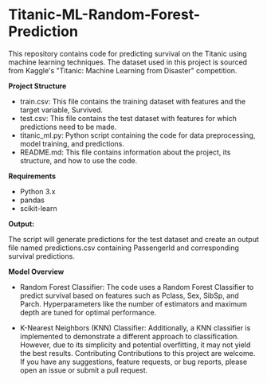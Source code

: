 # Titanic-ML-Random-Forest-Prediction

This repository contains code for predicting survival on the Titanic using machine learning techniques. The dataset used in this project is sourced from Kaggle's "Titanic: Machine Learning from Disaster" competition.


**Project Structure**
- train.csv: This file contains the training dataset with features and the target variable, Survived.
- test.csv: This file contains the test dataset with features for which predictions need to be made.
- titanic_ml.py: Python script containing the code for data preprocessing, model training, and predictions.
- README.md: This file contains information about the project, its structure, and how to use the code.


**Requirements**
- Python 3.x
- pandas
- scikit-learn


**Output:**

The script will generate predictions for the test dataset and create an output file named predictions.csv containing PassengerId and corresponding survival predictions.


**Model Overview**

- Random Forest Classifier: The code uses a Random Forest Classifier to predict survival based on features such as Pclass, Sex, SibSp, and Parch. Hyperparameters like the number of estimators and maximum depth are tuned for optimal performance.

- K-Nearest Neighbors (KNN) Classifier: Additionally, a KNN classifier is implemented to demonstrate a different approach to classification. However, due to its simplicity and potential overfitting, it may not yield the best results.
Contributing
Contributions to this project are welcome. If you have any suggestions, feature requests, or bug reports, please open an issue or submit a pull request.

